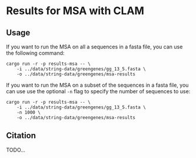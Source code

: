 # Results for MSA with CLAM

## Usage

If you want to run the MSA on all a sequences in a fasta file, you can use the following command:

```shell
cargo run -r -p results-msa -- \
    -i ../data/string-data/greengenes/gg_13_5.fasta \
    -o ../data/string-data/greengenes/msa-results
```

If you want to run the MSA on a subset of the sequences in a fasta file, you can use use the optional `-n` flag to specify the number of sequences to use:

```shell
cargo run -r -p results-msa -- \
    -i ../data/string-data/greengenes/gg_13_5.fasta \
    -n 1000 \
    -o ../data/string-data/greengenes/msa-results
```

## Citation

TODO...
